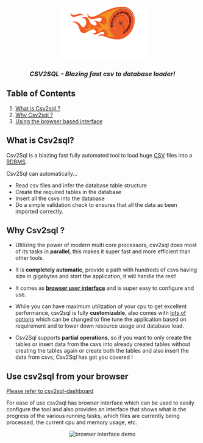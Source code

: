 

<p align="center">
  <img src="https://raw.githubusercontent.com/Arp-G/csv2sql/master/.github/images/csv2sql.png" alt="Csv2Sql image"/>
</p>
<h3 align="center"> <i>CSV2SQL - Blazing fast csv to database loader! </i> </h3>

## Table of Contents
1. [What is Csv2sql ?](#what)
2. [Why Csv2sql ?](#why)
3. [Using the browser based interface](#dashboard)

<a name="what"></a>
## What is Csv2sql?

Csv2Sql is a blazing fast fully automated tool to load huge [CSV](https://en.wikipedia.org/wiki/Comma-separated_values) files into a [RDBMS](https://en.wikipedia.org/wiki/Relational_database).

Csv2Sql can automatically...

* Read csv files and infer the database table structure
* Create the required tables in the database
* Insert all the csvs into the database
* Do a simple validation check to ensures that all the data as been imported correctly.

<a name="why"></a>
## Why Csv2sql ?

* Utilizing the power of modern multi core processors, csv2sql does most of its tasks in **parallel**, this makes it super fast and more efficient than other tools.

* It is **completely automatic**, provide a path with hundreds of csvs having size in gigabytes and start the application, it will handle the rest!

* It comes as **[browser user interface](#dashboard)** and is super easy to configure and use.

* While you can have maximum utilization of your cpu to get excellent performance, csv2sql is fully **customizable**, also comes with [lots of options](#cmdargs) which can be changed to fine tune the application based on requirement and to lower down resource usage and database load.

* Csv2Sql supports **partial operations**, so if you want to only create the tables or insert data from the csvs into already created tables without creating the tables again or create both the tables and also insert the data from csvs, Csv2Sql has got you covered !

<a name="dashboard"></a>
## Use csv2sql from your browser

[Please refer to csv2sql-dashboard](https://github.com/kreeti/csv2sql-ui)

For ease of use csv2sql has browser interface which can be used to easily configure the tool and also provides an interface that shows what is the progress of the various running tasks, which files are currently being processed, the current cpu and memory usage, etc.

<p align="center">
  <img src="https://github.com/kreeti/csv2sql/assets/69915843/a657f0ba-6364-4658-b572-147f9b1d3700" alt="browser interface demo"/>
</p>

